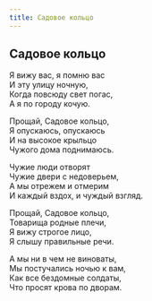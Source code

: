 ```yaml
---
title: Садовое кольцо
---
```

## Садовое кольцо

Я вижу вас, я помню вас  
И эту улицу ночную,  
Когда повсюду свет погас,  
А я по городу кочую.

Прощай, Садовое кольцо,  
Я опускаюсь, опускаюсь  
И на высокое крыльцо  
Чужого дома поднимаюсь.

Чужие люди отворят  
Чужие двери с недоверьем,  
А мы отрежем и отмерим  
И каждый вздох, и чуждый взгляд.

Прощай, Садовое кольцо,  
Товарища родные плечи,  
Я вижу строгое лицо,  
Я слышу правильные речи.

А мы ни в чем не виноваты,  
Мы постучались ночью к вам,  
Как все бездомные солдаты,  
Что просят крова по дворам.